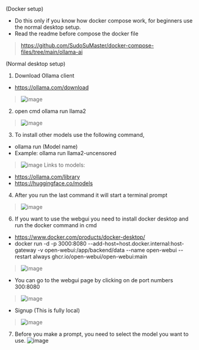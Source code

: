 (Docker setup)
- Do this only if you know how docker compose work, for beginners use the normal desktop setup.
- Read the readme before compose the docker file
>https://github.com/SudoSuMaster/docker-compose-files/tree/main/ollama-ai



(Normal desktop setup)
1. Download Ollama client
- https://ollama.com/download
>![image](https://github.com/SudoSuMaster/localAI/assets/75373825/60778203-4b32-45aa-96d5-8494d20647d4)

2. open cmd ollama run llama2 
>![image](https://github.com/SudoSuMaster/localAI/assets/75373825/7e720936-8ba0-4550-9f7d-b79fa1853532)

3. To install other models use the following command,
- ollama run (Model name)
- Example: ollama run llama2-uncensored
>![image](https://github.com/SudoSuMaster/localAI/assets/75373825/c056ac1a-b483-4894-b6e0-b8f5a01d8186)
Links to models:
- https://ollama.com/library
- https://huggingface.co/models

4. After you run the last command it will start a terminal prompt
>![image](https://github.com/SudoSuMaster/localAI/assets/75373825/20da8f1a-f937-41d0-a6e8-8b6969a6cde6)

6. If you want to use the webgui you need to install docker desktop and run the docker command in cmd
- https://www.docker.com/products/docker-desktop/
- docker run -d -p 3000:8080 --add-host=host.docker.internal:host-gateway -v open-webui:/app/backend/data --name open-webui --restart always ghcr.io/open-webui/open-webui:main
>![image](https://github.com/SudoSuMaster/localAI/assets/75373825/b6269ccf-190a-4833-92c2-69796e605765)
- You can go to the webgui page by clicking on de port numbers 300:8080
>![image](https://github.com/SudoSuMaster/localAI/assets/75373825/8c13d794-a6af-4e6e-a4fd-49318de88386)
- Signup (This is fully local)
>![image](https://github.com/SudoSuMaster/localAI/assets/75373825/cd182c42-802a-4a92-bdb8-cdedd9091e7a)


7. Before you make a prompt, you need to select the model you want to use.
![image](https://github.com/SudoSuMaster/localAI/assets/75373825/dc1b8226-1079-4954-a5f9-4a7f82e93150)

